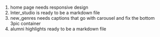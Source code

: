 1. home page needs responsive design
2. Inter_studio is ready to be a markdown file
3. new_genres needs captions that go with carousel and fix the bottom 3pic container 
4. alumni highlights ready to be a markdown file